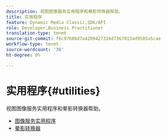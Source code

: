 ```yaml
---
description: 视图图像服务实用程序和晕影转换器帮助。
title: 实用程序
feature: Dynamic Media Classic,SDK/API
role: Developer,Business Practitioner
translation-type: tm+mt
source-git-commit: f6c97606d7a4209427316d7367013ad9585a5cae
workflow-type: tm+mt
source-wordcount: '36'
ht-degree: 0%

---
```



# 实用程序{#utilities}

视图图像服务实用程序和晕影转换器帮助。

* [图像服务实用程序](/help/aem-is-ir-api/is-api/is-utils/utilities/c-utils-home.md)
* [晕影转换器](/help/aem-is-ir-api/utilities/c-ir-vignette-converter-vntc/c-ir-vignette-converter-vntc.md)
